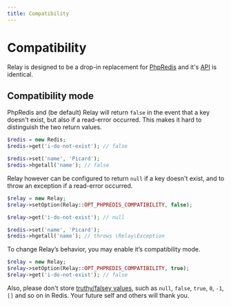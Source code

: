 ```yaml
---
title: Compatibility
---
```


# Compatibility

Relay is designed to be a drop-in replacement for [PhpRedis](https://github.com/phpredis/phpredis) and it's [API](/docs/1.x/api) is identical.

## Compatibility mode

PhpRedis and (be default) Relay will return `false` in the event that a key doesn't exist, but also if a read-error occurred. This makes it hard to distinguish the two return values.

```php
$redis = new Redis;
$redis->get('i-do-not-exist'); // false

$redis->set('name', 'Picard');
$redis->hgetall('name'); // false
```

Relay however can be configured to return `null` if a key doesn't exist, and to throw an exception if a read-error occurred.

```php
$relay = new Relay;
$relay->setOption(Relay::OPT_PHPREDIS_COMPATIBILITY, false);

$relay->get('i-do-not-exist'); // null

$redis->set('name', 'Picard');
$redis->hgetall('name'); // throws \Relay\Exception
```

To change Relay’s behavior, you may enable it’s compatibility mode.

```php
$relay = new Relay;
$relay->setOption(Relay::OPT_PHPREDIS_COMPATIBILITY, true);
$relay->get('i-do-not-exist'); // false
```

Also, please don't store [truthy/falsey values](https://www.php.net/manual/en/types.comparisons), such as `null`, `false`, `true`, `0`, `-1`, `[]` and so on in Redis. Your future self and others will thank you.
